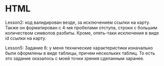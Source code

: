 # HTML
Lesson2: код валидирован везде, за исключением ссылки на карту.
Также он форматирован с 4-мя пробелами отступа, 
строки с большим количеством символов разбиты. Кроме, опять-таки 
исключения в виде id ссылки на карту.

Lesson5:
Задание 6: у меня технические характеристики изначально были оформлены в виде таблицы, причем нескольких таблиц.
То есть это задание оказалось с моей точки зрения сделанным заранее.

